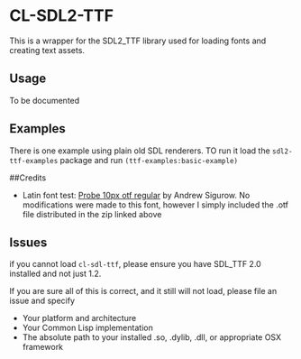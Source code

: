 # CL-SDL2-TTF

This is a wrapper for the SDL2_TTF library used for loading fonts and creating text assets.

## Usage
To be documented

## Examples
There is one example using plain old SDL renderers. TO run it load the `sdl2-ttf-examples` package and run `(ttf-examples:basic-example)`


##Credits
* Latin font test: [Probe 10px otf regular](http://openfontlibrary.org/en/font/probe-10px-otf-regular) by Andrew Sigurow. No modifications were made to this font, however I simply included the .otf file distributed in the zip linked above

## Issues
if you cannot load `cl-sdl-ttf`, please ensure you have SDL_TTF 2.0 installed and not just 1.2.

If you are sure all of this is correct, and it still will not load, please file an issue and specify
* Your platform and architecture
* Your Common Lisp implementation
* The absolute path to your installed .so, .dylib, .dll, or appropriate OSX framework